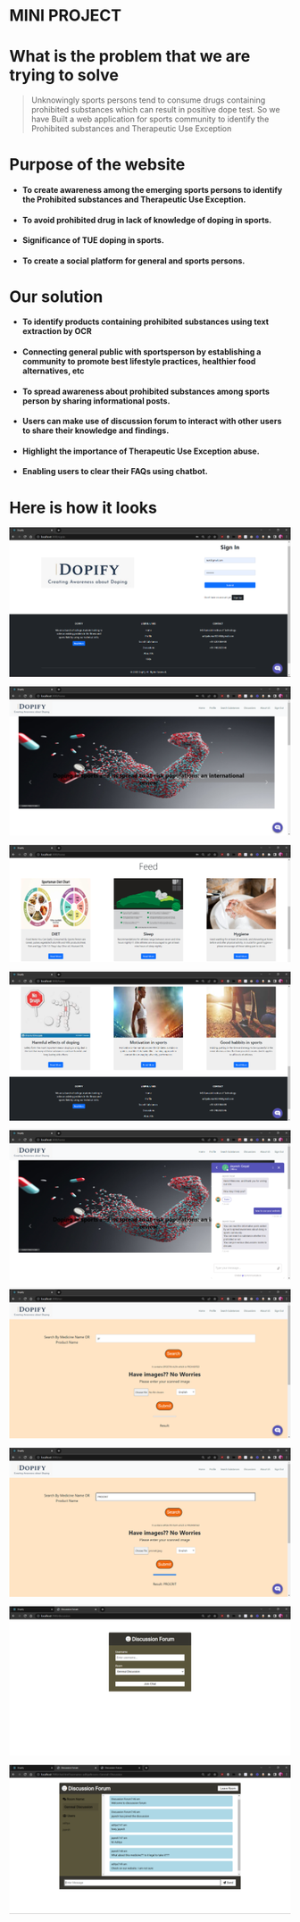     

# MINI PROJECT

# What is the problem that we are trying to solve 

> Unknowingly sports persons tend to consume drugs containing prohibited substances which can result in positive dope test.
> So we have Built a web application for sports community to identify the Prohibited substances and Therapeutic Use Exception

# Purpose of the website

- #### To **create awareness** among the emerging sports persons to identify the Prohibited substances and Therapeutic Use Exception.
- #### To avoid **prohibited drug in lack of knowledge** of doping in sports.
- #### **Significance of TUE** doping in sports.
- #### To create a **social platform** for general and sports persons.

# Our solution

- #### To **identify products containing prohibited substances** using text extraction by OCR
- #### Connecting general public with sportsperson by **establishing a community** to promote best lifestyle practices, healthier food alternatives, etc
- #### To **spread awareness** about prohibited substances among sports person by sharing informational posts.
- #### Users can make use of **discussion forum** to interact with other users to share their knowledge and findings.
- #### Highlight the importance of **Therapeutic Use Exception abuse**.
- #### Enabling users to clear their FAQs using **chatbot**.

# Here is how it looks

![1657159755903](image/README/1657159755903.png)

![1657159785956](image/README/1657159785956.png)

![1657159808683](image/README/1657159808683.png)

![1657159834378](image/README/1657159834378.png)

![1657159689547](image/README/1657159689547.png)

![1657159904145](image/README/1657159904145.png)

![1657159973413](image/README/1657159973413.png)

![1657160457053](image/README/1657160457053.png)

![1657160501518](image/README/1657160501518.png)
